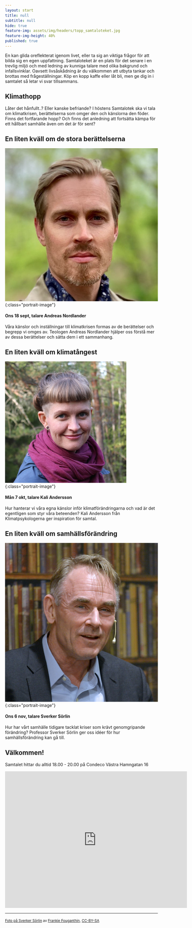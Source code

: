 ```yaml
---
layout: start
title: null
subtitle: null
hide: true
feature-img: assets/img/headers/topp_samtaloteket.jpg
feature-img-height: 40%
published: true
---
```


En kan glida oreflekterat igenom livet, eller ta sig an viktiga
frågor för att bilda sig en egen uppfattning. Samtaloteket är en plats för det
senare i en trevlig miljö och med ledning av kunniga talare med olika bakgrund
och infallsvinklar. Oavsett livsåskådning är du välkommen att utbyta tankar
och brottas med frågeställningar. Köp en kopp kaffe eller låt bli, men ge dig
in i samtalet så letar vi svar tillsammans.

## Klimathopp
Låter det hånfullt..? Eller kanske befriande? I höstens Samtalotek ska vi tala
om klimatkrisen, berättelserna som omger den och känslorna den föder.
Finns det fortfarande hopp? Och finns det anledning att fortsätta kämpa för
ett hållbart samhälle även om det är för sent?

## En liten kväll om de stora berättelserna
![Andreas Nordlander](assets/img/speakers/andreas_nordlander.jpg 'Andreas Nordlander'){:class="portrait-image"}
#### Ons 18 sept, talare Andreas Nordlander
Våra känslor och inställningar till klimatkrisen formas av de berättelser och
begrepp vi omges av. Teologen Andreas Nordlander hjälper oss förstå mer av
dessa berättelser och sätta dem i ett sammanhang. 

## En liten kväll om klimatångest
![Kali Andersson](assets/img/speakers/karin_kali_andersson.JPG 'Kali Andersson'){:class="portrait-image"}
#### Mån 7 okt, talare Kali Andersson
Hur hanterar vi våra egna känslor inför klimatförändringarna och vad är det
egentligen som styr våra beteenden? Kali Andersson från Klimatpsykologerna ger
inspiration för samtal.

## En liten kväll om samhällsförändring
![Sverker Sörlin](assets/img/speakers/sverker_sorlin.jpg 'Sverker Sörlin, foto av Frankie Fouganthin, CC BY-SA 4.0'){:class="portrait-image"}
#### Ons 6 nov, talare Sverker Sörlin
Hur har vårt samhälle tidigare tacklat kriser som krävt genomgripande förändring?
Professor Sverker Sörlin ger oss idéer för hur samhällsförändring kan gå till.

## Välkommen!
Samtalet hittar du alltid 18.00 - 20.00 på Condeco Västra Hamngatan 16

<iframe src="https://www.google.com/maps/embed?pb=!1m18!1m12!1m3!1d2131.74625292261!2d11.962074615899875!3d57.70378074731207!2m3!1f0!2f0!3f0!3m2!1i1024!2i768!4f13.1!3m3!1m2!1s0x464ff36600d77e59%3A0x22e24f69307e2985!2sCondeco+V%C3%A4stra+Hamngatan!5e0!3m2!1ssv!2sse!4v1532376020924" width="600" height="450" frameborder="0" style="border:0" allowfullscreen></iframe>

---

<small><a href="https://commons.wikimedia.org/wiki/File:Sverker_S%C3%B6rlin_dec_2014.jpg">Foto på Sverker Sörlin</a> av <a href="https://commons.wikimedia.org/wiki/User:FrankieF">Frankie Fouganthin</a>, <a href="https://creativecommons.org/licenses/by-sa/4.0/deed.sv">CC-BY-SA</a></small><br />
